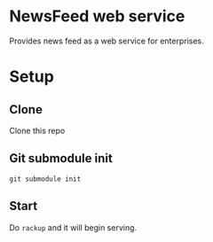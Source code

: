 # NewsFeed web service

Provides news feed as a web service for enterprises.

# Setup

## Clone

Clone this repo

## Git submodule init

`git submodule init`

## Start

Do `rackup` and it will begin serving.
